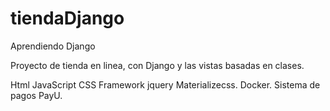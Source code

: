 # tiendaDjango
Aprendiendo Django


Proyecto de tienda en linea, con Django y las vistas basadas en clases.

Html JavaScript CSS Framework jquery Materializecss. Docker. Sistema de pagos PayU.
